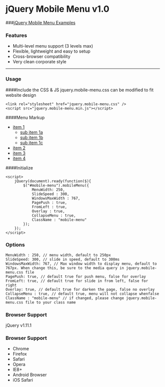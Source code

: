 # jQuery Mobile Menu v1.0

###[jQuery Mobile Menu Examples](http://www.pixelademo.com/mobile-menu/)

### Features
* Multi-level menu support (3 levels max)
* Flexible, lightweight and easy to setup
* Cross-browser compatibility
* Very clean corporate style

* * *
### Usage

####Include the CSS & JS
jquery.mobile-menu.css can be modified to fit website design

    <link rel="stylesheet" href="jquery.mobile-menu.css" />
    <script src="jquery.mobile-menu.min.js"></script>

####Menu Markup
	<div id="mobile-menu">
	    <ul>
	        <li><a href="#">item 1</a>
				<ul>
                    <li><a href="#">sub item 1a</a></li>
                    <li><a href="#">sub item 1b</a></li>
                    <li><a href="#">sub item 1c</a></li>
                </ul>
			</li>
	        <li><a href="#">item 2</a></li>
	        <li><a href="#">item 3</a></li>
	        <li><a href="#">item 4</a></li>
	    </ul>
	</div>
####Initialize

    <script>
        jQuery(document).ready(function($){		
            $("#mobile-menu").mobileMenu({
                MenuWidth: 250,
                SlideSpeed : 300,
                WindowsMaxWidth : 767,
                PagePush : true,
                FromLeft : true,
                Overlay : true,
                CollapseMenu : true,
                ClassName : "mobile-menu"
            });
        });        
    </script>

### Options
    MenuWidth : 250, // menu width, default to 250px
    SlideSpeed: 300, // slide in speed, default to 300ms
    WindowsMaxWidth: 767, // Max window width to display menu, default to 767px. When change this, be sure to the media query in jquery.mobile-menu.css file
    PagePush: true, // default true for push menu, false for overlay
    FromLeft: true, // default true for slide in from left, false for right
    Overlay: true, // default true for darken the page, false no overlay
	CollapseMenu : true, // default true, menu will not collapse whenfalse
    ClassName : "mobile-menu" // if changed, please change jquery.mobile-menu.css file to your class name

### Browser Support
jQuery v1.11.1

### Browser Support
* Chrome
* Firefox
* Safari
* Opera
* IE8+
* Android Browser
* iOS Safari